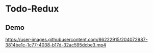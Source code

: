 # Todo-Redux
## Demo


https://user-images.githubusercontent.com/86222915/204072987-3814be1c-1c77-4038-b17d-32ac595dcbe3.mp4

